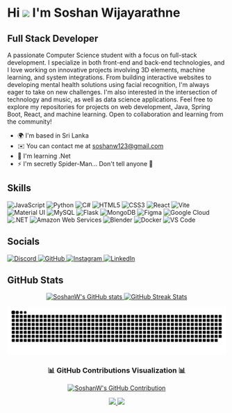 # Hi <img src="https://user-images.githubusercontent.com/18350557/176309783-0785949b-9127-417c-8b55-ab5a4333674e.gif" width="30"> I'm Soshan Wijayarathne

## Full Stack Developer

A passionate Computer Science student with a focus on full-stack development. I specialize in both front-end and back-end technologies, and I love working on innovative projects involving 3D elements, machine learning, and system integrations. From building interactive websites to developing mental health solutions using facial recognition, I'm always eager to take on new challenges. I'm also interested in the intersection of technology and music, as well as data science applications. Feel free to explore my repositories for projects on web development, Java, Spring Boot, React, and machine learning. Open to collaboration and learning from the community!

- 🌍 I'm based in Sri Lanka
- ✉️ You can contact me at [soshanw123@gmail.com](mailto:soshanw123@gmail.com)
- 🧠 I'm learning .Net
- ⚡ I'm secretly Spider-Man... Don't tell anyone 🤫

## Skills

<div align="left">
  <img src="https://img.shields.io/badge/JavaScript-F7DF1E?style=for-the-badge&logo=javascript&logoColor=black" alt="JavaScript" />
  <img src="https://img.shields.io/badge/Python-3776AB?style=for-the-badge&logo=python&logoColor=white" alt="Python" />
  <img src="https://img.shields.io/badge/C%23-239120?style=for-the-badge&logo=c-sharp&logoColor=white" alt="C#" />
  <img src="https://img.shields.io/badge/HTML5-E34F26?style=for-the-badge&logo=html5&logoColor=white" alt="HTML5" />
  <img src="https://img.shields.io/badge/CSS3-1572B6?style=for-the-badge&logo=css3&logoColor=white" alt="CSS3" />
  <img src="https://img.shields.io/badge/React-20232A?style=for-the-badge&logo=react&logoColor=61DAFB" alt="React" />
  <img src="https://img.shields.io/badge/Vite-646CFF?style=for-the-badge&logo=vite&logoColor=white" alt="Vite" />
  <img src="https://img.shields.io/badge/Material--UI-0081CB?style=for-the-badge&logo=material-ui&logoColor=white" alt="Material UI" />
  <img src="https://img.shields.io/badge/MySQL-4479A1?style=for-the-badge&logo=mysql&logoColor=white" alt="MySQL" />
  <img src="https://img.shields.io/badge/Flask-000000?style=for-the-badge&logo=flask&logoColor=white" alt="Flask" />
  <img src="https://img.shields.io/badge/MongoDB-4EA94B?style=for-the-badge&logo=mongodb&logoColor=white" alt="MongoDB" />
  <img src="https://img.shields.io/badge/Figma-F24E1E?style=for-the-badge&logo=figma&logoColor=white" alt="Figma" />
  <img src="https://img.shields.io/badge/Google_Cloud-4285F4?style=for-the-badge&logo=google-cloud&logoColor=white" alt="Google Cloud" />
  <img src="https://img.shields.io/badge/.NET-5C2D91?style=for-the-badge&logo=.net&logoColor=white" alt=".NET" />
  <img src="https://img.shields.io/badge/AWS-232F3E?style=for-the-badge&logo=amazon-aws&logoColor=white" alt="Amazon Web Services" />
  <img src="https://img.shields.io/badge/Blender-F5792A?style=for-the-badge&logo=blender&logoColor=white" alt="Blender" />
  <img src="https://img.shields.io/badge/Docker-2496ED?style=for-the-badge&logo=docker&logoColor=white" alt="Docker" />
  <img src="https://img.shields.io/badge/VS_Code-007ACC?style=for-the-badge&logo=visual-studio-code&logoColor=white" alt="VS Code" />
</div>

## Socials

<div align="left">
  <a href="https://discord.com/users/sojuu_w" target="_blank">
    <img src="https://img.shields.io/badge/Discord-5865F2?style=for-the-badge&logo=discord&logoColor=white" alt="Discord"/>
  </a>
  <a href="https://www.github.com/SoshanW" target="_blank">
    <img src="https://img.shields.io/badge/GitHub-181717?style=for-the-badge&logo=github&logoColor=white" alt="GitHub"/>
  </a>
  <a href="http://www.instagram.com/soshanwijayarathne" target="_blank">
    <img src="https://img.shields.io/badge/Instagram-E4405F?style=for-the-badge&logo=instagram&logoColor=white" alt="Instagram"/>
  </a>
  <a href="https://www.linkedin.com/in/soshan-wijayarathne/" target="_blank">
    <img src="https://img.shields.io/badge/LinkedIn-0A66C2?style=for-the-badge&logo=linkedin&logoColor=white" alt="LinkedIn"/>
  </a>
</div>

## GitHub Stats

<div align="center">
  <a href="http://www.github.com/SoshanW">
    <img src="https://github-readme-stats.vercel.app/api?username=SoshanW&show_icons=true&hide=&count_private=true&title_color=0891b2&text_color=ffffff&icon_color=14b8a6&bg_color=1c1917&hide_border=true&show_icons=true" alt="SoshanW's GitHub stats" width="49%" height="195" />
  </a>
  <a href="http://www.github.com/SoshanW">
    <img src="https://streak-stats.demolab.com/?user=SoshanW&stroke=ffffff&background=1c1917&ring=0891b2&fire=0891b2&currStreakNum=ffffff&currStreakLabel=0891b2&sideNums=ffffff&sideLabels=ffffff&dates=ffffff&hide_border=true" alt="GitHub Streak Stats" width="49%" height="195" />
  </a>
</div>

<!-- GitHub Snake Animation -->

<p align="center">
  <img src="https://github.com/Platane/snk/raw/output/github-contribution-grid-snake.svg" alt="Snake animation" />
</p>

<!-- GitHub Skyline and Alternative Visualizations -->
<h3 align="center">📊 GitHub Contributions Visualization 📊</h3>

<!-- GitHub Contribution Calendar -->
<p align="center">
  <a href="https://github.com/SoshanW">
    <img src="https://github-profile-summary-cards.vercel.app/api/cards/profile-details?username=SoshanW&theme=github_dark" alt="SoshanW's GitHub Contribution" />
  </a>
</p>

<!-- GitHub Stats Cards in a 2x2 Grid -->
<div align="center">
  <a href="https://github.com/SoshanW">
    <img src="https://github-profile-summary-cards.vercel.app/api/cards/repos-per-language?username=SoshanW&theme=github_dark&title_font_size=14" width="45%" />
  </a>
  <a href="https://github.com/SoshanW">
    <img src="https://github-profile-summary-cards.vercel.app/api/cards/most-commit-language?username=SoshanW&theme=github_dark&title_font_size=14" width="45%" />
  </a>
</div>

<!-- Note for setting up the snake animation (hidden in comments) -->
<!-- 
To make this snake animation work, create a new GitHub Actions workflow:
1. Create a .github/workflows directory in your repository
2. Add a snake.yml file with the following content:

name: Generate Snake Animation

on:
  schedule:
    - cron: "0 0 * * *" # Runs every day
  workflow_dispatch:

jobs:
  build:
    runs-on: ubuntu-latest
    steps:
      - uses: actions/checkout@v3
      - uses: Platane/snk@v3
        id: snake-gif
        with:
          github_user_name: ${{ github.repository_owner }}
          outputs: |
            dist/github-contribution-grid-snake.svg
            dist/github-contribution-grid-snake-dark.svg?palette=github-dark
          
      - name: Push to output branch
        uses: crazy-max/ghaction-github-pages@v3.1.0
        with:
          target_branch: output
          build_dir: dist
        env:
          GITHUB_TOKEN: ${{ secrets.GITHUB_TOKEN }}
-->
